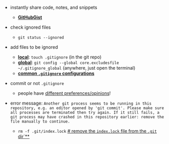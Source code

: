 - instantly share code, notes, and snippets
  - [**GitHubGist**](https://gist.github.com)

- check ignored files
  - `git status --ignored`

- add files to be ignored
  - [**local**](https://help.github.com/articles/ignoring-files/): `touch .gitignore` (in the git repo)
  - [**global**](https://help.github.com/articles/ignoring-files/): `git config --global core.excludesfile ~/.gitignore_global` (anywhere, just open the terminal)
  - [**common `.gitignore` configurations**](https://gist.github.com/octocat/9257657)

- commit or not `.gitignore`
  - people have [different preferences/opinions](https://stackoverflow.com/questions/5765645/should-you-commit-gitignore-into-the-git-repos)!

- error message: ```Another git process seems to be running in this repository, e.g.
  an editor opened by 'git commit'. Please make sure all processes
  are terminated then try again. If it still fails, a git process
  may have crashed in this repository earlier:
  remove the file manually to continue.```
  - `rm -f .git/index.lock` [# remove the `index.lock` file from the `.git` dir`**](https://stackoverflow.com/questions/38004148/another-git-process-seems-to-be-running-in-this-repository)
